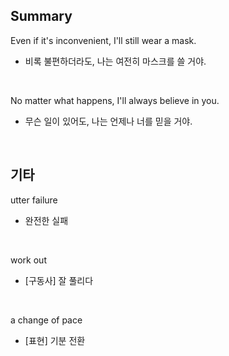 ## Summary

Even if it's inconvenient, I'll still wear a mask.
- 비록 불편하더라도, 나는 여전히 마스크를 쓸 거야.

<br>

No matter what happens, I'll always believe in you.
- 무슨 일이 있어도, 나는 언제나 너를 믿을 거야.

<br>

## 기타

utter failure
- 완전한 실패

<br>

work out
- [구동사] 잘 풀리다

<br>

a change of pace
- [표현] 기분 전환
